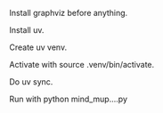 Install graphviz before anything.

Install uv.

Create uv venv.

Activate with source .venv/bin/activate.

Do uv sync.

Run with python mind_mup....py
